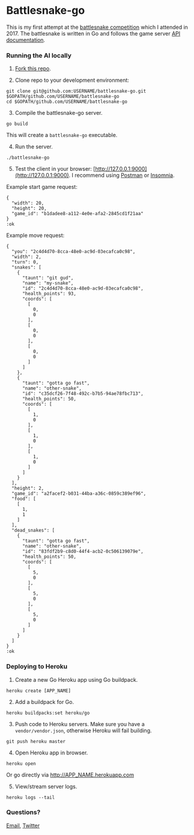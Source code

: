 # Battlesnake-go

This is my first attempt at the [battlesnake competition](http://battlesnake.io) which I attended in 2017. The battlesnake is written in Go and follows the game server [API documentation](https://stembolthq.github.io/battle_snake/). 

### Running the AI locally

1) [Fork this repo](https://github.com/alexeyza/battlesnake-go/fork).

2) Clone repo to your development environment:
```
git clone git@github.com:USERNAME/battlesnake-go.git $GOPATH/github.com/USERNAME/battlesnake-go
cd $GOPATH/github.com/USERNAME/battlesnake-go
```

3) Compile the battlesnake-go server.
```
go build
```
This will create a `battlesnake-go` executable.

4) Run the server.
```
./battlesnake-go
```

5) Test the client in your browser: [http://127.0.0.1:9000](http://127.0.0.1:9000). I recommend using [Postman](https://www.getpostman.com/) or [Insomnia](https://insomnia.rest/).

Example start game request:
```
{
  "width": 20,
  "height": 20,
  "game_id": "b1dadee8-a112-4e0e-afa2-2845cd1f21aa"
}
:ok
```

Example move request:
```
{
  "you": "2c4d4d70-8cca-48e0-ac9d-03ecafca0c98",
  "width": 2,
  "turn": 0,
  "snakes": [
    {
      "taunt": "git gud",
      "name": "my-snake",
      "id": "2c4d4d70-8cca-48e0-ac9d-03ecafca0c98",
      "health_points": 93,
      "coords": [
        [
          0,
          0
        ],
        [
          0,
          0
        ],
        [
          0,
          0
        ]
      ]
    },
    {
      "taunt": "gotta go fast",
      "name": "other-snake",
      "id": "c35dcf26-7f48-492c-b7b5-94ae78fbc713",
      "health_points": 50,
      "coords": [
        [
          1,
          0
        ],
        [
          1,
          0
        ],
        [
          1,
          0
        ]
      ]
    }
  ],
  "height": 2,
  "game_id": "a2facef2-b031-44ba-a36c-0859c389ef96",
  "food": [
    [
      1,
      1
    ]
  ],
  "dead_snakes": [
    {
      "taunt": "gotta go fast",
      "name": "other-snake",
      "id": "83fdf2b9-c8d0-44f4-acb2-0c506139079e",
      "health_points": 50,
      "coords": [
        [
          5,
          0
        ],
        [
          5,
          0
        ],
        [
          5,
          0
        ]
      ]
    }
  ]
}
:ok
```

### Deploying to Heroku

1. Create a new Go Heroku app using Go buildpack.
```
heroku create [APP_NAME]
```

2. Add a buildpack for Go.
```
heroku buildpacks:set heroku/go
```

3. Push code to Heroku servers. Make sure you have a `vendor/vendor.json`, otherwise Heroku will fail building.
```
git push heroku master
```

4. Open Heroku app in browser.
```
heroku open
```
Or go directly via http://APP_NAME.herokuapp.com

5. View/stream server logs.
```
heroku logs --tail
```

### Questions?

[Email](mailto:battlesnake@sendwithus.com), [Twitter](http://twitter.com/send_with_us)
